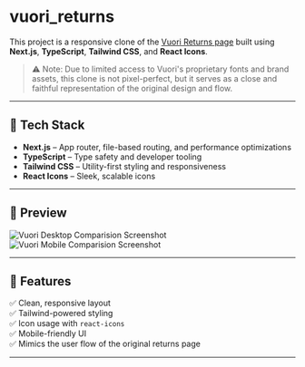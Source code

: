 # vuori_returns

This project is a responsive clone of the [Vuori Returns page](https://returns.narvar.com/vuoriclothing/returns/) built using **Next.js**, **TypeScript**, **Tailwind CSS**, and **React Icons**.

> ⚠️ Note: Due to limited access to Vuori's proprietary fonts and brand assets, this clone is not pixel-perfect, but it serves as a close and faithful representation of the original design and flow.

---

## 🚀 Tech Stack

- **Next.js** – App router, file-based routing, and performance optimizations
- **TypeScript** – Type safety and developer tooling
- **Tailwind CSS** – Utility-first styling and responsiveness
- **React Icons** – Sleek, scalable icons

---

## 📸 Preview

![Vuori Desktop Comparision Screenshot](./public/desktop_comparision.png)  
![Vuori Mobile Comparision Screenshot](./public/mobile_comparision.png)

---

## 📁 Features

✅ Clean, responsive layout  
✅ Tailwind-powered styling  
✅ Icon usage with `react-icons`  
✅ Mobile-friendly UI  
✅ Mimics the user flow of the original returns page

---
